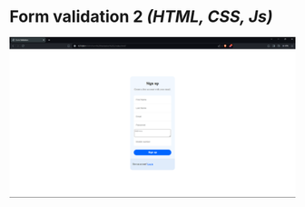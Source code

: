 # Form validation 2 _(HTML, CSS, Js)_
![alt text](https://github.com/AkashKobal/web-development/blob/main/16.%20Form%20Validation%202/Screenshot%20(327).png)
